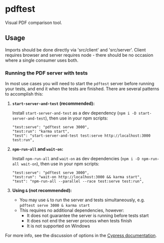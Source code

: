 # pdftest

Visual PDF comparison tool.

## Usage

Imports should be done directly via 'src/client' and 'src/server'. Client requires browser and server requires node - there should be no occasion where a single consumer uses both.

### Running the PDF server with tests

In most use cases you will need to start the `pdftest` server before running your tests, and end it when the tests are finished. There are several patterns to accomplish this:

1. **`start-server-and-test` (recommended):**

    Install `start-server-and-test` as a dev dependency (`npm i -D start-server-and-test`), then use in your npm scripts:

    ```
    "test:serve": "pdftest serve 3000",
    "test:run": "karma start",
    "test": "start-server-and-test test:serve http://localhost:3000 test:run",
    ```

2. **`npm-run-all` and `wait-on`:**

    Install `npm-run-all` and `wait-on` as dev dependencies (`npm i -D npm-run-all wait-on`), then use in your npm scripts:

    ```
    "test:serve": "pdftest serve 3000",
    "test:run": "wait-on http://localhost:3000 && karma start",
    "test": "npm-run-all --parallel --race test:serve test:run",
    ```

3. **Using `&` (not recommended):**

    - You may use `&` to run the server and tests simultaneously, e.g. `pdftest serve 3000 & karma start`
    - This requires no additional dependencies, however:
      - It does not guarantee the server is running before tests start
      - It does not end the server process when tests finish
      - It is not supported on Windows

For more info, see the discussion of options in the [Cypress documentation](https://docs.cypress.io/guides/guides/continuous-integration.html#Boot-your-server).
